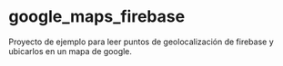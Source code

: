 # google_maps_firebase
Proyecto de ejemplo para leer puntos de geolocalización de firebase y ubicarlos en un mapa de google.

